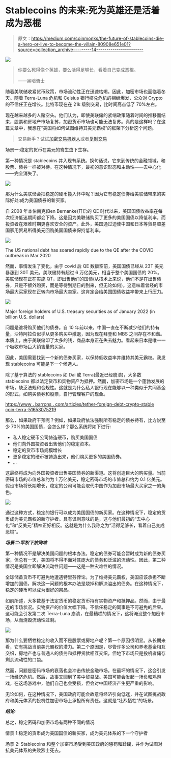 # Stablecoins 的未来:死为英雄还是活着成为恶棍

> 原文：<https://medium.com/coinmonks/the-future-of-stablecoins-die-a-hero-or-live-to-become-the-villain-80908e651e01?source=collection_archive---------14----------------------->

![](img/1653ad1fed2222fce705a74727c42736.png)

> 你要么死得像个英雄，要么活得足够长，看着自己变成恶棍。
> 
> ——黑暗骑士

随着美联储收紧货币政策，市场流动性正在迅速枯竭。因此，加密市场也面临着冬天。随着 Terra-Luna 危机和 Celsius 银行挤兑危机的相继爆发，公众对 Crypto 的不信任正在增长。比特币现在在 21k 级别交易，比时间高点低了 70%左右。

现在越来越多的人赌空头。他们认为，即使美联储的紧缩政策随着时间的推移而结束，股票和房地产市场复苏，加密货币市场也可能无法复苏。真的是这样吗？在这篇文章中，我想在“美国将如何试图维持其美元霸权”的框架下分析这个问题。

> 交易新手？试试[加密交易机器人](/coinmonks/crypto-trading-bot-c2ffce8acb2a)或者[复制交易](/coinmonks/top-10-crypto-copy-trading-platforms-for-beginners-d0c37c7d698c)

场景一:稳定的货币在美元的寄生虫下生存。

第一种情况是 stablecoins 并入现有系统。换句话说，它来到传统的金融领域，和股票、债券一样被对待。在这种情况下，最初的意识形态和主动性——去中心化——完全消失了。

![](img/991f12c9b6a9d01b4c69c568dbaeb353.png)

那为什么美联储会把稳定的硬币揽入怀中呢？因为它有稳定债券给美联储带来的实际好处:成为美国债券的新买家。

自 2008 年本伯南克(Ben Bernanke)开启的 QE 时代以来，美国国债收益率在每次经济低迷期间都会下降。这是因为美联储购买了更多的美国国债以降低利率，而投资者在艰难时期更喜欢安全的资产。此外，美国通过迫使中国和日本等贸易顺差国家用贸易所得美元回购美国国债来保持低利率。

![](img/2a300e3f625801cc0cab72dff77de87e.png)

The US national debt has soared rapidly due to the QE after the COVID outbreak in Mar 2020

然而，事情发生了变化，由于 covid 后 QE 数额空前，美国国债已经从 23T 美元暴涨到 30T 美元。美联储持有超过 6 万亿美元，相当于整个美国国债的 20%。美联储现在正在实施 QT，即出售他们的国债(从技术上来说，他们不是在出售债券，只是不额外购买，而是等待到期日的到来，但无论如何)。这意味着曾经的市场最大买家现在正转向市场最大卖家。这肯定会给美国国债收益率带来上行压力。

![](img/6caec21ace1b3f30376580f1250a0712.png)

Major foreign holders of U.S. treasury securities as of January 2022 (in billion U.S. dollars)

问题是谁将购买他们的债券。自 10 年前以来，中国一直在不断减少他们的持有量，沙特阿拉伯似乎从更多购买中撤退，因为现在拜登和 MBS 之间存在不和谐。本质上，由于美联储印了太多的钱，商品本身正在失去魅力。看起来日本是唯一一个吸收市场巨大销售量的买家。

因此，美国需要找到一个新的债券买家，以保持低收益率并维持其美元霸权。我发现 stablecoins 可能是下一个候选人。

除了基于算法的 stablecoins 如 Dai 或 Terra(最近已经崩溃)，大多数 stablecoins 都以法定货币和实物资产为抵押。然而，加密市场是一个蓬勃发展的市场，缺乏法规和合规性。这就是为什么私人银行现在能够以一种类似于共同基金的形式，如购买债券和股票，自行管理客户的现金。

[https://www . barrons . com/articles/tether-foreign-debt-crypto-stable coin-terra-51653075219](https://www.barrons.com/articles/tether-foreign-debt-crypto-stablecoin-terra-51653075219)

那么，如果政府干预呢？例如，如果政府依法强制所有稳定的债券持有，比方说至少 70%的美国国债，会怎么样？那么系统将如下进行:

*   私人稳定硬币公司铸造硬币，购买美国国债
*   他们向外国投资者出售他们的稳定资本。
*   稳定的货币市场规模增长
*   更多稳定的硬币被铸造出来，他们购买更多的美国债券。
*   …

这最终将成为向外国投资者出售美国债券的新渠道。这将创造巨大的购买量。当前密码市场的市值总和约为 1 万亿美元，稳定密码市场的市值总和约为 0.1 亿美元。假设市场将长期增长，稳定的公司可能会取代中国作为加密市场最大买家之一的角色。

![](img/429bd60902e25a121e5fcd38e35aefe3.png)

通过这种方式，稳定的银行可以成为美国国债的新买家。在这种情况下，稳定的货币成为美元霸权的新守护者。具有讽刺意味的是，这与他们最初的“去中心化”和“反美元”精神正好相反。这就是为什么我称之为“活得足够长，看着自己变成恶棍”。

***场景二:军权下放殉难***

第一种情况不是解决美国问题的根本办法。稳定的债券可能会暂时成为新的债券买家，但总有一天，美国将不得不面对其庞大的债务和泛滥的流动性。因此，第二种情况是美国立即解决流动性问题——这是一种灾难性的情况。

全球储备货币不可避免地遭遇特里芬悖论。为了维持美元霸权，美国应该承担不断增加的国债，解决这一问题的根本办法是烧掉和解决溢出的债务。在这种情况下，稳定的硬币可以成为很好的祭品。

如前所述，大多数基于法定货币的稳定货币持有实物资产和抵押品。然而，由于最近的市场状况。实物资产的价值大幅下降。不信任稳定的同事是不可避免的后果。这可能会引发第二次 Terra-Luna 崩溃，在最糟糕的情况下，这将淹没整个加密市场，从而烧毁流动性过剩。

![](img/a0bb4ffef6b5abf75a1632a1f5a8a842.png)

那为什么要牺牲稳定的收入而不是股票或房地产呢？第一个原因很明显。从长期来看，它有挑战当前美元霸权的潜力。第二个原因是，尽管许多公司和养老基金相互交织，房地产也与普通人的债务和抵押贷款相互交织，但地下市场只是投机者储存剩余流动性的口袋。

然而，问题是密码市场的衰落也会冲击传统金融市场。在最坏的情况下，这会引发一场经济危机。然后，故事又回到了美中贸易战。美国可能会发起一场负和鸡游戏，在这场游戏中，他们自己也会受损，但会对中国经济产生更严重的影响。

无论如何，在这种情况下，美国政府可能会故意将经济引向低迷，并在试图挑战政府和美元体系的投机性加密市场上承担所有责任。这就是“壮烈牺牲”的场景。

***结论:***

总之，稳定密码和加密市场有两种不同的情况

情景 1:稳定的货币成为美国国债的新买家，成为美元体系的下一个守护者

场景 2: Stablecoins 和整个加密市场受到美国政府的惩罚和蹂躏，并作为试图对抗美元体系的失败烈士死去。